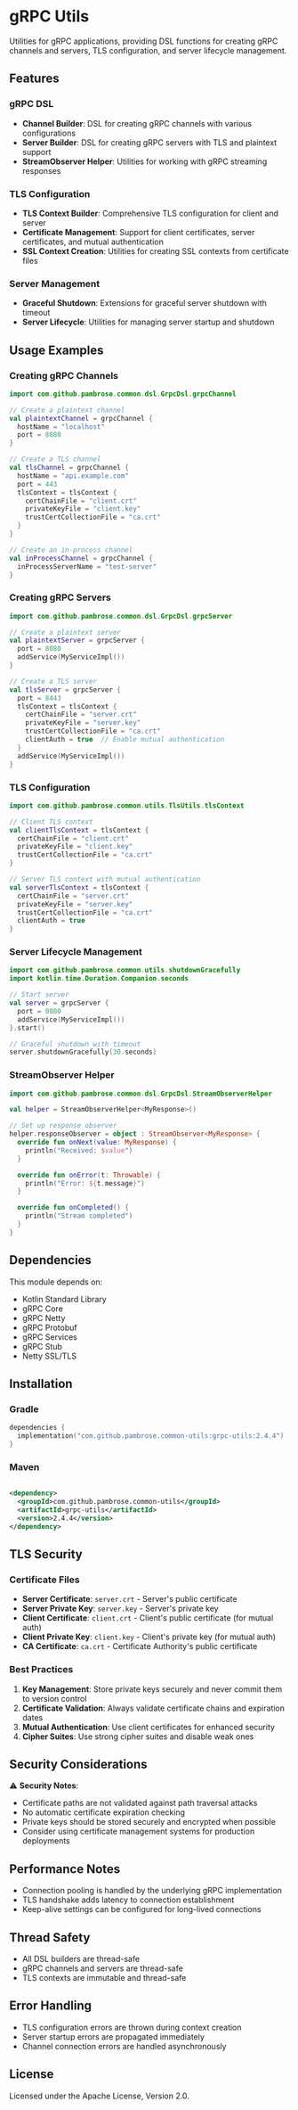# gRPC Utils

Utilities for gRPC applications, providing DSL functions for creating gRPC channels and servers, TLS configuration, and
server lifecycle management.

## Features

### gRPC DSL

- **Channel Builder**: DSL for creating gRPC channels with various configurations
- **Server Builder**: DSL for creating gRPC servers with TLS and plaintext support
- **StreamObserver Helper**: Utilities for working with gRPC streaming responses

### TLS Configuration

- **TLS Context Builder**: Comprehensive TLS configuration for client and server
- **Certificate Management**: Support for client certificates, server certificates, and mutual authentication
- **SSL Context Creation**: Utilities for creating SSL contexts from certificate files

### Server Management

- **Graceful Shutdown**: Extensions for graceful server shutdown with timeout
- **Server Lifecycle**: Utilities for managing server startup and shutdown

## Usage Examples

### Creating gRPC Channels

```kotlin
import com.github.pambrose.common.dsl.GrpcDsl.grpcChannel

// Create a plaintext channel
val plaintextChannel = grpcChannel {
  hostName = "localhost"
  port = 8080
}

// Create a TLS channel
val tlsChannel = grpcChannel {
  hostName = "api.example.com"
  port = 443
  tlsContext = tlsContext {
    certChainFile = "client.crt"
    privateKeyFile = "client.key"
    trustCertCollectionFile = "ca.crt"
  }
}

// Create an in-process channel
val inProcessChannel = grpcChannel {
  inProcessServerName = "test-server"
}
```

### Creating gRPC Servers

```kotlin
import com.github.pambrose.common.dsl.GrpcDsl.grpcServer

// Create a plaintext server
val plaintextServer = grpcServer {
  port = 8080
  addService(MyServiceImpl())
}

// Create a TLS server
val tlsServer = grpcServer {
  port = 8443
  tlsContext = tlsContext {
    certChainFile = "server.crt"
    privateKeyFile = "server.key"
    trustCertCollectionFile = "ca.crt"
    clientAuth = true  // Enable mutual authentication
  }
  addService(MyServiceImpl())
}
```

### TLS Configuration

```kotlin
import com.github.pambrose.common.utils.TlsUtils.tlsContext

// Client TLS context
val clientTlsContext = tlsContext {
  certChainFile = "client.crt"
  privateKeyFile = "client.key"
  trustCertCollectionFile = "ca.crt"
}

// Server TLS context with mutual authentication
val serverTlsContext = tlsContext {
  certChainFile = "server.crt"
  privateKeyFile = "server.key"
  trustCertCollectionFile = "ca.crt"
  clientAuth = true
}
```

### Server Lifecycle Management

```kotlin
import com.github.pambrose.common.utils.shutdownGracefully
import kotlin.time.Duration.Companion.seconds

// Start server
val server = grpcServer {
  port = 8080
  addService(MyServiceImpl())
}.start()

// Graceful shutdown with timeout
server.shutdownGracefully(30.seconds)
```

### StreamObserver Helper

```kotlin
import com.github.pambrose.common.dsl.GrpcDsl.StreamObserverHelper

val helper = StreamObserverHelper<MyResponse>()

// Set up response observer
helper.responseObserver = object : StreamObserver<MyResponse> {
  override fun onNext(value: MyResponse) {
    println("Received: $value")
  }

  override fun onError(t: Throwable) {
    println("Error: ${t.message}")
  }

  override fun onCompleted() {
    println("Stream completed")
  }
}
```

## Dependencies

This module depends on:

- Kotlin Standard Library
- gRPC Core
- gRPC Netty
- gRPC Protobuf
- gRPC Services
- gRPC Stub
- Netty SSL/TLS

## Installation

### Gradle

```kotlin
dependencies {
  implementation("com.github.pambrose.common-utils:grpc-utils:2.4.4")
}
```

### Maven

```xml

<dependency>
  <groupId>com.github.pambrose.common-utils</groupId>
  <artifactId>grpc-utils</artifactId>
  <version>2.4.4</version>
</dependency>
```

## TLS Security

### Certificate Files

- **Server Certificate**: `server.crt` - Server's public certificate
- **Server Private Key**: `server.key` - Server's private key
- **Client Certificate**: `client.crt` - Client's public certificate (for mutual auth)
- **Client Private Key**: `client.key` - Client's private key (for mutual auth)
- **CA Certificate**: `ca.crt` - Certificate Authority's public certificate

### Best Practices

1. **Key Management**: Store private keys securely and never commit them to version control
2. **Certificate Validation**: Always validate certificate chains and expiration dates
3. **Mutual Authentication**: Use client certificates for enhanced security
4. **Cipher Suites**: Use strong cipher suites and disable weak ones

## Security Considerations

⚠️ **Security Notes**:

- Certificate paths are not validated against path traversal attacks
- No automatic certificate expiration checking
- Private keys should be stored securely and encrypted when possible
- Consider using certificate management systems for production deployments

## Performance Notes

- Connection pooling is handled by the underlying gRPC implementation
- TLS handshake adds latency to connection establishment
- Keep-alive settings can be configured for long-lived connections

## Thread Safety

- All DSL builders are thread-safe
- gRPC channels and servers are thread-safe
- TLS contexts are immutable and thread-safe

## Error Handling

- TLS configuration errors are thrown during context creation
- Server startup errors are propagated immediately
- Channel connection errors are handled asynchronously

## License

Licensed under the Apache License, Version 2.0.
